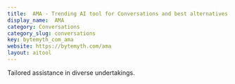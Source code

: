 ```yaml
---
title:  AMA - Trending AI tool for Conversations and best alternatives
display_name:  AMA
category: Conversations
category_slug: conversations
key: bytemyth_com_ama
website: https://bytemyth.com/ama
layout: aitool
---
```


Tailored assistance in diverse undertakings.
